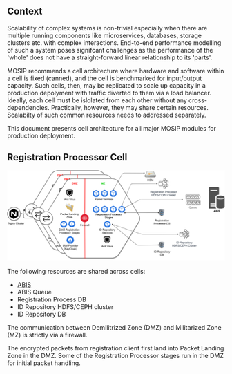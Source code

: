 ## Context
Scalability of complex systems is non-trivial especially when there are multiple running components like microservices, databases, storage clusters etc. with complex interactions.  End-to-end performance modelling of such a system poses
signifcant challenges as the performance of the 'whole' does not have a straight-forward linear relationship to its 'parts'.

MOSIP recommends a cell architecture where hardware and software within a cell is fixed (canned), and the cell is benchmarked for input/output capacity.  Such cells, then, may be replicated to scale up capacity in a production depolyment with traffic diverted to them via a load balancer.  Ideally, each cell must be islolated from each other without any cross-dependencies.  Practically, however, they may share certain resources.  Scalabilty of such common resources needs to addressed separately.

This document presents cell architecture for all major MOSIP modules for production deployment.

## Registration Processor Cell
![](_images/reg_processor/registration_processor_cell_arch.png)

The following resources are shared across cells:
* [ABIS](Automated-Biometric-Identification-System-ABIS.md)
* ABIS Queue
* Registration Process DB
* ID Repository HDFS/CEPH cluster
* ID Repository DB

The communication between Demilitrized Zone (DMZ) and Militarized Zone (MZ) is strictly via a firewall.

The encrypted packets from registration client first land into Packet Landing Zone in the DMZ. Some of the Registration Processor stages run in the DMZ for initial packet handling.  

